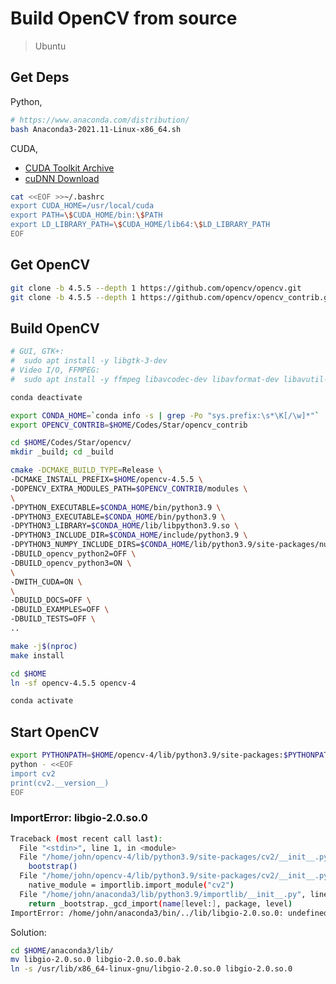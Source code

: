 # Build OpenCV from source

> Ubuntu

## Get Deps

Python,

```bash
# https://www.anaconda.com/distribution/
bash Anaconda3-2021.11-Linux-x86_64.sh
```

<!--
/home/john/anaconda3/bin/conda init
conda config --set auto_activate_base true
-->

CUDA,

* [CUDA Toolkit Archive](https://developer.nvidia.com/cuda-toolkit-archive)
* [cuDNN Download](https://developer.nvidia.com/rdp/cudnn-download)

```bash
cat <<EOF >>~/.bashrc
export CUDA_HOME=/usr/local/cuda
export PATH=\$CUDA_HOME/bin:\$PATH
export LD_LIBRARY_PATH=\$CUDA_HOME/lib64:\$LD_LIBRARY_PATH
EOF
```

## Get OpenCV

```bash
git clone -b 4.5.5 --depth 1 https://github.com/opencv/opencv.git
git clone -b 4.5.5 --depth 1 https://github.com/opencv/opencv_contrib.git
```

## Build OpenCV

```bash
# GUI, GTK+:
#  sudo apt install -y libgtk-3-dev
# Video I/O, FFMPEG:
#  sudo apt install -y ffmpeg libavcodec-dev libavformat-dev libavutil-dev libswscale-dev libavresample-dev

conda deactivate

export CONDA_HOME=`conda info -s | grep -Po "sys.prefix:\s*\K[/\w]*"`
export OPENCV_CONTRIB=$HOME/Codes/Star/opencv_contrib

cd $HOME/Codes/Star/opencv/
mkdir _build; cd _build

cmake -DCMAKE_BUILD_TYPE=Release \
-DCMAKE_INSTALL_PREFIX=$HOME/opencv-4.5.5 \
-DOPENCV_EXTRA_MODULES_PATH=$OPENCV_CONTRIB/modules \
\
-DPYTHON_EXECUTABLE=$CONDA_HOME/bin/python3.9 \
-DPYTHON3_EXECUTABLE=$CONDA_HOME/bin/python3.9 \
-DPYTHON3_LIBRARY=$CONDA_HOME/lib/libpython3.9.so \
-DPYTHON3_INCLUDE_DIR=$CONDA_HOME/include/python3.9 \
-DPYTHON3_NUMPY_INCLUDE_DIRS=$CONDA_HOME/lib/python3.9/site-packages/numpy/core/include \
-DBUILD_opencv_python2=OFF \
-DBUILD_opencv_python3=ON \
\
-DWITH_CUDA=ON \
\
-DBUILD_DOCS=OFF \
-DBUILD_EXAMPLES=OFF \
-DBUILD_TESTS=OFF \
..

make -j$(nproc)
make install

cd $HOME
ln -sf opencv-4.5.5 opencv-4

conda activate
```

<!--
/usr/local/cuda/extras/demo_suite/deviceQuery

-DCUDA_ARCH_BIN="7.5" \
-DCUDA_ARCH_PTX="" \
-->

## Start OpenCV

```bash
export PYTHONPATH=$HOME/opencv-4/lib/python3.9/site-packages:$PYTHONPATH
python - <<EOF
import cv2
print(cv2.__version__)
EOF
```

### ImportError: libgio-2.0.so.0

```bash
Traceback (most recent call last):
  File "<stdin>", line 1, in <module>
  File "/home/john/opencv-4/lib/python3.9/site-packages/cv2/__init__.py", line 180, in <module>
    bootstrap()
  File "/home/john/opencv-4/lib/python3.9/site-packages/cv2/__init__.py", line 152, in bootstrap
    native_module = importlib.import_module("cv2")
  File "/home/john/anaconda3/lib/python3.9/importlib/__init__.py", line 127, in import_module
    return _bootstrap._gcd_import(name[level:], package, level)
ImportError: /home/john/anaconda3/bin/../lib/libgio-2.0.so.0: undefined symbol: g_uri_join
```

Solution:

```bash
cd $HOME/anaconda3/lib/
mv libgio-2.0.so.0 libgio-2.0.so.0.bak
ln -s /usr/lib/x86_64-linux-gnu/libgio-2.0.so.0 libgio-2.0.so.0
```
